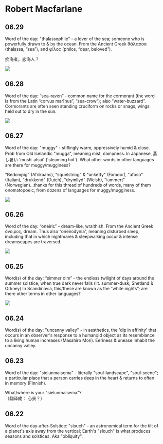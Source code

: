 
# Robert Macfarlane




## 06.29

Word of the day: "thalassophile" - a lover of the sea; someone who is powerfully drawn to & by the ocean. 
From the Ancient Greek θάλασσα (thálassa, “sea”), and φίλος (phílos, “dear, beloved”).

痴海者，恋海人？

![](http://7xoc51.com1.z0.glb.clouddn.com/180629Dg1k9A8X0AALP9p.jpg)





## 06.28


Word of the day: “sea-raven” - common name for the cormorant (the word is from the Latin “corvus marīnus”, “sea-crow”); also “water-buzzard”. Cormorants are often seen standing cruciform on rocks or snags, wings held out to dry in the sun.

![](http://7xoc51.com1.z0.glb.clouddn.com/DgwbX1JUEAALI_T.jpg)





## 06.27

Word of the day: "muggy" - stiflingly warm, oppressively humid & close. Prob from Old Icelandic "mugga", meaning mist, dampness. 
In Japanese, 蒸し暑い 'mushi atsui' ('steaming hot'). 
What other words in other languages are there for muggy/mugginess?

"Bedompig" (Afrikaans), "squelstring" & "unketty" (Exmoor), "afoso" (Italian), "drukkend" (Dutch), "drymllyd" (Welsh), "lummert" (Norwegian)...thanks for this thread of hundreds of words, many of them onomatopoeic, from dozens of languages for muggy/mugginess.

![](http://7xoc51.com1.z0.glb.clouddn.com/DgrRw5HX4AAdpXu.jpg)




## 06.26

Word of the day: “oneiric” - dream-like, wraithish. From the Ancient Greek ὄνειρος, dream. 
Thus also “oneirodynia”, meaning disturbed sleep, including that in which nightmares & sleepwalking occur & intense dreamscapes are traversed.

![](http://7xoc51.com1.z0.glb.clouddn.com/DgmIMeuVAAAheJS.jpg)


## 06.25

Word(s) of the day: “simmer dim” - the endless twilight of days around the summer solstice, when true dark never falls (lit. summer-dusk; Shetland & Orkney)
In Scandinavia, this/these are known as the “white nights”; are there other terms in other languages?

![](http://7xoc51.com1.z0.glb.clouddn.com/Dgg-j0wWsAU8BRG.jpg)




## 06.24

Word(s) of the day: "uncanny valley" - in aesthetics, the 'dip in affinity' that occurs in an observer's response to a humanoid object as its resemblance to a living human increases (Masahiro Mori). Eeriness & unease inhabit the uncanny valley. 






## 06.23



Word of the day: "sielunmaisema" - literally "soul-landscape", "soul-scene"; a particular place that a person carries deep in the heart & returns to often in memory (Finnish). 

What/where is your "sielunmaisema"?  
（翻译成： 心景？）





## 06.22

Word of the day-after-Solstice: "slouch" - an astronomical term for the tilt of a planet's axis away from the vertical; Earth's "slouch" is what produces seasons and solstices. Aka "obliquity".



